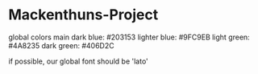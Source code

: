 # Mackenthuns-Project
global colors
    main dark blue: #203153
    lighter blue: #9FC9EB
    light green: #4A8235
    dark green: #406D2C

if possible, our global font should be 'lato'